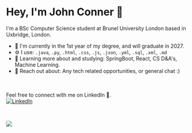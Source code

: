 # Hey, I'm John Conner 🫧

I'm a BSc Computer Science student at Brunel University London based in Uxbridge, London. 

- 🏢 I'm currently in the 1st year of my degree, and will graduate in 2027.
- ⚙️ I use: ```.java```, ```.py```, ```.html```, ```.css```, ```.js```, ```.json```, ```.yml```, ```.sql```, ```.xml```, ```.md```
- 🌱 Learning more about and studying: SpringBoot, React, CS D&A's, Machine Learning.
- 💬 Reach out about: Any tech related opportunities, or general chat :)
<br><br>
‎ ‎ ‎ ‎ ‎ ‎ ‎ ‎ ‎ ‎ ‎ ‎ ‎ ‎

Feel free to connect with me on LinkedIn 👔. <br>
[![LinkedIn](https://img.shields.io/badge/LinkedIn-%230077B5.svg?logo=linkedin&logoColor=white)](https://www.linkedin.com/in/jhtconner)

‎


![](https://64.media.tumblr.com/147070658f28ddade6fd61796a012b04/tumblr_p8kl4myGyI1u9hf7po1_1280.gif)



